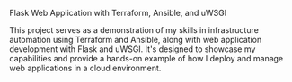 Flask Web Application with Terraform, Ansible, and uWSGI

This project serves as a demonstration of my skills in infrastructure automation using Terraform and Ansible, along with web application development with Flask and uWSGI. It's designed to showcase my capabilities and provide a hands-on example of how I deploy and manage web applications in a cloud environment.